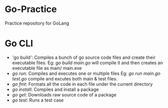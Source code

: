# Go-Practice
Practice repository for GoLang

# Go CLI
- 'go build': Compiles a bunch of go source code files and create their executable files. Eg: *go build main.go* will compile it and then creates an executable file as main/ main.exe 
- *go run*: Compiles and executes one or multiple files Eg: *go run main.go test.go* compile and excutes both main & test files.
- *go fmt*: Formats all the code in each file under the current directory 
- *go install*: Compiles and install a package
- *go get*: Downloads raw source code of a package
- *go test*: Runs a test case
